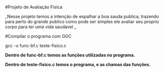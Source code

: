 #Projeto de Avaliação Fisica

_Nesse projeto temos a intenção de espalhar a boa sauda publica, trazendo para perto do grande publico como pode ser simples ele avaliar seu proprio corpo para ter uma vida saudavel _

#Compilar o programa com GGC

gcc -o func-bf.c teste-fisico.c <nome do programa>

**Dentro de func-bf.c temos as funções utilizadas no programa.**

**Dentro de teste-fisico.c temos o programa, e as chamas das funções.**
